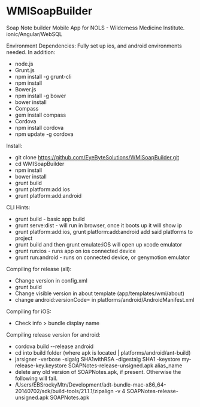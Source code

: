 WMISoapBuilder
==============

Soap Note builder Mobile App for NOLS - Wilderness Medicine Institute. ionic/Angular/WebSQL

Environment Dependencies:
Fully set up ios, and android environments needed. In addition:
- node.js
- Grunt.js
 - npm install -g grunt-cli
 - npm install
- Bower.js
 - npm install -g bower
 - bower install
- Compass 
 - gem install compass
- Cordova
 - npm install cordova
 - npm update -g cordova
 
Install:
- git clone https://github.com/EyeByteSolutions/WMISoapBuilder.git
- cd WMISoapBuilder
- npm install
- bower install
- grunt build
- grunt platform:add:ios
- grunt platform:add:android

CLI Hints:
- grunt build - basic app build
- grunt serve:dist  -  will run in browser, once it boots up it will show ip
- grunt platform:add:ios, grunt platform:add:android add said platforms to project
- grunt build and then grunt emulate:iOS will open up xcode emulator
- grunt run:ios - runs app on ios connected device
- grunt run:android - runs on connected device, or genymotion emulator

Compiling for release (all):
- Change version in config.xml
- grunt build
- Change visible version in about template (app/templates/wmi/about)
- change android:versionCode= in platforms/android/AndroidManifest.xml

Compiling for iOS:
- Check info > bundle display name

Compiling release version for android:
- cordova build --release android
- cd into build folder (where apk is located | platforms/android/ant-build)
- jarsigner -verbose -sigalg SHA1withRSA -digestalg SHA1 -keystore my-release-key.keystore SOAPNotes-release-unsigned.apk alias_name
- delete any old version of SOAPNotes.apk, if present. Otherwise the following will fail.
- /Users/EBSrockyMtn/Development/adt-bundle-mac-x86_64-20140702/sdk/build-tools/21.1.1/zipalign -v 4 SOAPNotes-release-unsigned.apk SOAPNotes.apk


